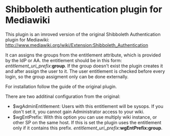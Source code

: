 # Shibboleth authentication plugin for Mediawiki
This plugin is an imroved version of the original Shibboleth Authentication plugin for Mediawiki: http://www.mediawiki.org/wiki/Extension:Shibboleth_Authentication

It can assigns the groups from the entitlement attribute, which is provided by the IdP or AA. the entitlement should be in this form: *entitlement_uri_prefix*:**group**. If the group doesn't exist the plugin creates it and after assign the user to it. The user entitlement is checked before every login, so the group assigment only can be done externally.

For installation follow the guide of the original plugin.

There are two additinal configuration from the original:
-   $wgAdminEntitlement: Users with this entitlement will be sysops. If you don't set it, you cannot gain Administrator access to your wiki.
-   $wgEntPrefix: With this option you can use multiply wiki instance, or other SP on the same host. If this is set the plugin uses the entitlement only if it contains this prefix. *entitlement_uri_prefix*:**wgEntPrefix:group**.
